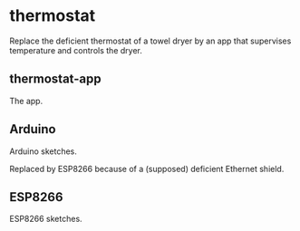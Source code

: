 # thermostat

Replace the deficient thermostat of a towel dryer by an app that supervises temperature and controls the dryer.

## thermostat-app

The app.

## Arduino

Arduino sketches.

Replaced by ESP8266 because of a (supposed) deficient Ethernet shield.

## ESP8266

ESP8266 sketches.

